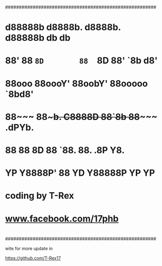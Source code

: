 #######################################################
#    
#  d88888b d8888b.        d8888b. d88888b db    db 
#  88'     88  `8D        88  `8D 88'     `8b  d8' 
#  88ooo   88oooY'        88oobY' 88ooooo  `8bd8'  
#  88~~~   88~~~b. C8888D 88`8b   88~~~~~  .dPYb.  
#  88      88   8D        88 `88. 88.     .8P  Y8. 
#  YP      Y8888P'        88   YD Y88888P YP    YP 
#
#              coding by T-Rex
#     
#          www.facebook.com/17phb
#
#######################################################

wite for more update in 

https://github.com/T-Rex17